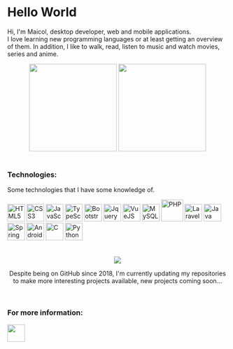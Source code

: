 <h1> Hello World </h1>
<p> Hi, I'm Maicol, desktop developer, web and mobile applications.<br>
 I love learning new programming languages or at least getting an overview of them. In addition, I like to walk, read, listen to music and watch movies, series and anime.</p>
<div align="center">
  <img height="200em" src="https://github-readme-stats.vercel.app/api?username=Maiquera&show_icons=true&bg_color"#fff">
  <img height="200em" src="https://github-readme-stats.vercel.app/api/top-langs/?username=Maiquera&langs_count=8&bg_color"#fff">
</div>
<br>
<div>
  <h3>Technologies:</h3>
  <p> Some technologies that I have some knowledge of.</p>
  <img height="40em" src="https://cdn.jsdelivr.net/gh/devicons/devicon/icons/html5/html5-original.svg" title="HTML5"/>
  <img height="40em" src="https://cdn.jsdelivr.net/gh/devicons/devicon/icons/css3/css3-original.svg" title="CSS3" />
  <img height="40em" src="https://cdn.jsdelivr.net/gh/devicons/devicon/icons/javascript/javascript-plain.svg" title="JavaScript" />
  <img height="40em" src="https://cdn.jsdelivr.net/gh/devicons/devicon/icons/typescript/typescript-plain.svg" title="TypeScript" />
  <img height="40em" src="https://cdn.jsdelivr.net/gh/devicons/devicon/icons/bootstrap/bootstrap-plain.svg" title="Bootstrap"/>
  <img height="40em" src="https://cdn.jsdelivr.net/gh/devicons/devicon/icons/jquery/jquery-original.svg" title="Jquery"/>
  <img height="40em" src="https://cdn.jsdelivr.net/gh/devicons/devicon/icons/vuejs/vuejs-original.svg" title="VueJS" />
  <img height="40em" src="https://cdn.jsdelivr.net/gh/devicons/devicon/icons/mysql/mysql-plain.svg" title="MySQL" />
  <img height="50em" src="https://cdn.jsdelivr.net/gh/devicons/devicon/icons/php/php-plain.svg" title="PHP" />
  <img height="40em" src="https://cdn.jsdelivr.net/gh/devicons/devicon/icons/laravel/laravel-plain.svg" title="Laravel"/>
  <img height="40em" src="https://cdn.jsdelivr.net/gh/devicons/devicon/icons/java/java-original.svg" title="Java"/>
  <img height="40em" src="https://cdn.jsdelivr.net/gh/devicons/devicon/icons/spring/spring-original.svg" title="Spring" />     
  <img height="40em" src="https://cdn.jsdelivr.net/gh/devicons/devicon/icons/android/android-plain.svg" title="Android"/>
  <img height="40em" src="https://cdn.jsdelivr.net/gh/devicons/devicon/icons/c/c-original.svg" title="C" />
  <img height="40em" src="https://cdn.jsdelivr.net/gh/devicons/devicon/icons/python/python-original.svg" title="Python" />
</div>
<br><br>

<div align="center">
  <img src="https://img.icons8.com/ios/150/FF0000/error--v1.png"/>
  <p>Despite being on GitHub since 2018, I'm currently updating my repositories to make more interesting projects available, new projects coming soon...</p>
</div>
<br>
<h3>For more information:</h3>

<a href="https://www.linkedin.com/in/maicol-menezes/"><img height="40em" src="https://cdn.jsdelivr.net/gh/devicons/devicon/icons/linkedin/linkedin-original.svg" /></a>
